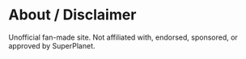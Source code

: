 # About / Disclaimer
Unofficial fan-made site. Not affiliated with, endorsed, sponsored, or approved by SuperPlanet.

